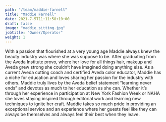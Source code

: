 ```yaml
---
path: "/team/maddie-farnell"
title: "Maddie Farnell"
date: 2021-7-5T11:11:58+10:00
draft: false
image: "maddie_sitting.jpg"
jobtitle: "Owner/Operator"
weight: 1
---
```


With a passion that flourished at a very young age Maddie always knew the beauty industry was where she was suppose to be. After graduating from the Aveda Institute provo, where her love for all things hair, makeup and Aveda grew strong she couldn’t have imagined doing anything else. 
As a current Aveda cutting coach and certified Aveda color educator, Maddie has a niche for education and loves sharing her passion for the industry with others. Maddie truly lives by the Aveda belief statement “learning never ends” and devotes as much to her education as she can. Whether it’s through her experience in participation at New York Fashion Week or NAHA she loves staying inspired through editorial work and learning new techniques to ignite her craft. 
Maddie takes so much pride in providing an exceptional service and an experience where her guests feel like they can always be themselves and always feel their best when they leave. 
